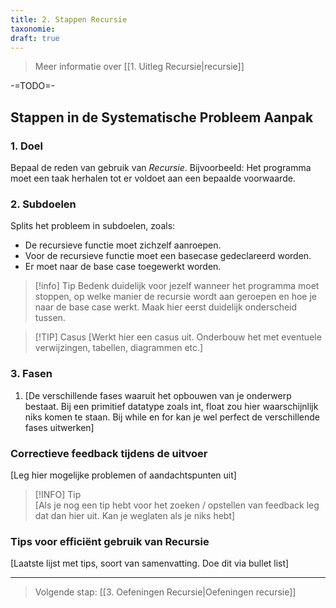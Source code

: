 ```yaml
---
title: 2. Stappen Recursie
taxonomie: 
draft: true
---
```


> Meer informatie over [[1. Uitleg Recursie|recursie]]

-=TODO=-

## Stappen in de Systematische Probleem Aanpak
### 1. Doel
Bepaal de reden van gebruik van *Recursie*. Bijvoorbeeld: Het programma moet een taak herhalen tot er voldoet aan een bepaalde voorwaarde.

### 2. Subdoelen
Splits het probleem in subdoelen, zoals:
* De recursieve functie moet zichzelf aanroepen.
* Voor de recursieve functie moet een basecase gedeclareerd worden.
* Er moet naar de base case toegewerkt worden.

> [!info] Tip 
> Bedenk duidelijk voor jezelf wanneer het programma moet stoppen, op welke manier de recursie wordt aan geroepen en hoe je naar de base case werkt. Maak hier eerst duidelijk onderscheid tussen.

>[!TIP] Casus
> [Werkt hier een casus uit. Onderbouw het met eventuele verwijzingen, tabellen, diagrammen etc.]

### 3. Fasen
1. [De verschillende fases waaruit het opbouwen van je onderwerp bestaat. Bij een primitief datatype zoals int, float zou hier waarschijnlijk niks komen te staan. Bij while en for kan je wel perfect de verschillende fases uitwerken]

### Correctieve feedback tijdens de uitvoer
[Leg hier mogelijke problemen of aandachtspunten uit]

> [!INFO] Tip  
> [Als je nog een tip hebt voor het zoeken / opstellen van feedback leg dat dan hier uit. Kan je weglaten als je niks hebt]

### Tips voor efficiënt gebruik van Recursie
[Laatste lijst met tips, soort van samenvatting. Doe dit via bullet list]

---

> Volgende stap: [[3. Oefeningen Recursie|Oefeningen recursie]]
